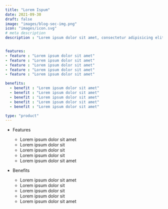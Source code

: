 ```yaml
---
title: "Lorem Ispum"
date: 2021-09-30
draft: false
image: "images/blog-sec-img.png"
icon: "images/icon.svg"
# meta description
description : "Lorem ipsum dolor sit amet, consectetur adipisicing elit, sed do eiusmod tempor incididunt ut labore. dolore magna aliqua. Ut enim ad minim veniam, quis nostrud."


features:
- feature : "Lorem ipsum dolor sit amet"
- feature : "Lorem ipsum dolor sit amet"
- feature : "Lorem ipsum dolor sit amet"
- feature : "Lorem ipsum dolor sit amet"
- feature : "Lorem ipsum dolor sit amet"

benefits:
  - benefit : "Lorem ipsum dolor sit amet"     
  - benefit : "Lorem ipsum dolor sit amet"     
  - benefit : "Lorem ipsum dolor sit amet"
  - benefit : "Lorem ipsum dolor sit amet"
  - benefit : "Lorem ipsum dolor sit amet"

type: "product"
---
```


<!-- ### About Product

Lorem ipsum dolor sit amet, consectetur adipisicing elit, sed do eiusmod tempor incididunt ut labore et
dolore magna aliqua. Ut enim ad minim veniam, quis nostrud exercitation ullamco laboris nisi ut aliquip ex ea
commodo consequat. Duis aute irure dolor in reprehenderit in voluptate velit esse cillum dolore eu fugiat -->

- Features
	- Lorem ipsum dolor sit amet
	- Lorem ipsum dolor sit
	- Lorem ipsum dolor sit
	- Lorem ipsum dolor sit
	- Lorem ipsum dolor sit amet

- Benefits
	- Lorem ipsum dolor sit amet
	- Lorem ipsum dolor sit
	- Lorem ipsum dolor sit
	- Lorem ipsum dolor sit
	- Lorem ipsum dolor sit amet